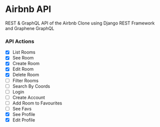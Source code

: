 # Airbnb API

REST & GraphQL API of the Airbnb Clone using Django REST Framework and Graphene GraphQL

### API Actions

- [X] List Rooms
- [X] See Room
- [X] Create Room
- [X] Edit Room
- [X] Delete Room
- [ ] Filter Rooms
- [ ] Search By Coords
- [ ] Login
- [ ] Create Account
- [ ] Add Room to Favourites
- [ ] See Favs
- [X] See Profile
- [X] Edit Profile
